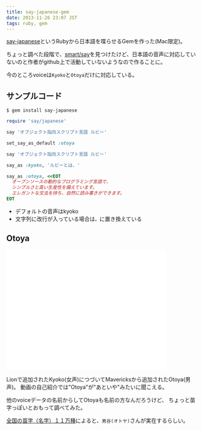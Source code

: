 ```yaml
---
title: say-japanese-gem
date: 2013-11-26 23:07 JST
tags: ruby, gem
---
```



[say-japanese](https://rubygems.org/gems/say-japanese)というRubyから日本語を喋らせるGemを作った(Mac限定)。

ちょっと調べた段階で、[smart/say](https://github.com/smart/say)を見つけたけど、日本語の音声に対応していないのと作者がgithub上で活動していないようなので作ることに。

今のところvoiceは`Kyoko`と`Otoya`だけに対応している。


## サンプルコード

    $ gem install say-japanese


```ruby
require 'say/japanese'

say 'オブジェクト指向スクリプト言語 ルビー'

set_say_as_default :otoya

say 'オブジェクト指向スクリプト言語 ルビー'

say_as :kyoko, 'ルビーとは、'

say_as :otoya, <<EOT
  オープンソースの動的なプログラミング言語で、
  シンプルさと高い生産性を備えています。
  エレガントな文法を持ち、自然に読み書きができます。
EOT
```

- デフォルトの音声はkyoko
- 文字列に改行が入っている場合は`。`に置き換えている

## Otoya

<iframe width="420" height="315" src="//www.youtube.com/embed/2KRD09whqB4?rel=0" frameborder="0" allowfullscreen></iframe>

Lionで追加されたKyoko(女声)につづいてMavericksから追加されたOtoya(男声)。
動画の自己紹介では"Otoya"が"あといや"みたいに聞こえる。

他のvoiceデータの名前からしてOtoyaも名前の方なんだろうけど、
ちょっと苗字っぽいとおもって調べてみた。

[全国の苗字（名字）１１万種](http://www2s.biglobe.ne.jp/~suzakihp/index40.html)によると、`男谷(オトヤ)`さんが実在するらしい。